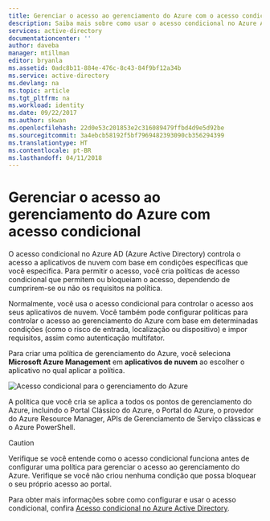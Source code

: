 ```yaml
---
title: Gerenciar o acesso ao gerenciamento do Azure com o acesso condicional no Azure Active Directory
description: Saiba mais sobre como usar o acesso condicional no Azure AD para gerenciar o acesso ao gerenciamento do Azure.
services: active-directory
documentationcenter: ''
author: daveba
manager: mtillman
editor: bryanla
ms.assetid: 0adc8b11-884e-476c-8c43-84f9bf12a34b
ms.service: active-directory
ms.devlang: na
ms.topic: article
ms.tgt_pltfrm: na
ms.workload: identity
ms.date: 09/22/2017
ms.author: skwan
ms.openlocfilehash: 22d0e53c201853e2c316089479ffbd4d9e5d92be
ms.sourcegitcommit: 3a4ebcb58192f5bf7969482393090cb356294399
ms.translationtype: HT
ms.contentlocale: pt-BR
ms.lasthandoff: 04/11/2018
---
```

# <a name="manage-access-to-azure-management-with-conditional-access"></a>Gerenciar o acesso ao gerenciamento do Azure com acesso condicional

O acesso condicional no Azure AD (Azure Active Directory) controla o acesso a aplicativos de nuvem com base em condições específicas que você especifica. Para permitir o acesso, você cria políticas de acesso condicional que permitem ou bloqueiam o acesso, dependendo de cumprirem-se ou não os requisitos na política. 

Normalmente, você usa o acesso condicional para controlar o acesso aos seus aplicativos de nuvem. Você também pode configurar políticas para controlar o acesso ao gerenciamento do Azure com base em determinadas condições (como o risco de entrada, localização ou dispositivo) e impor requisitos, assim como autenticação multifator.

Para criar uma política de gerenciamento do Azure, você seleciona **Microsoft Azure Management** em **aplicativos de nuvem** ao escolher o aplicativo no qual aplicar a política.

![Acesso condicional para o gerenciamento do Azure](./media/conditional-access-azure-mgmt.png)

A política que você cria se aplica a todos os pontos de gerenciamento do Azure, incluindo o Portal Clássico do Azure, o Portal do Azure, o provedor do Azure Resource Manager, APIs de Gerenciamento de Serviço clássicas e o Azure PowerShell.

> [!CAUTION]
> Verifique se você entende como o acesso condicional funciona antes de configurar uma política para gerenciar o acesso ao gerenciamento do Azure. Verifique se você não criou nenhuma condição que possa bloquear o seu próprio acesso ao portal.

Para obter mais informações sobre como configurar e usar o acesso condicional, confira [Acesso condicional no Azure Active Directory](active-directory-conditional-access-azure-portal.md).